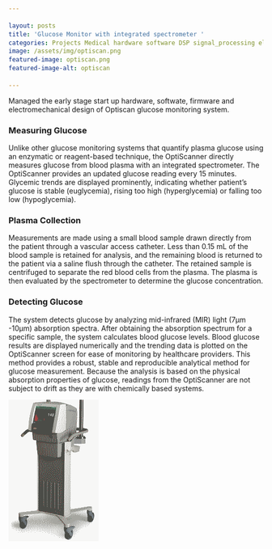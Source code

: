 ```yaml
---

layout: posts
title: 'Glucose Monitor with integrated spectrometer '
categories: Projects Medical hardware software DSP signal_processing electromechanical
image: /assets/img/optiscan.png
featured-image: optiscan.png
featured-image-alt: optiscan

---
```

Managed the early stage start up hardware, softwate, firmware and electromechanical design of Optiscan glucose monitoring system.

<h3>Measuring Glucose</h3>
Unlike other glucose monitoring systems that quantify plasma glucose using an enzymatic or reagent-based technique, the OptiScanner directly measures glucose from blood plasma with an integrated spectrometer. The OptiScanner provides an updated glucose reading every 15 minutes. Glycemic trends are displayed prominently, indicating whether patient’s glucose is stable (euglycemia), rising too high (hyperglycemia) or falling too low (hypoglycemia).
<h3>Plasma Collection</h3>
Measurements are made using a small blood sample drawn directly from the patient through a vascular access catheter. Less than 0.15 mL of the blood sample is retained for analysis, and the remaining blood is returned to the patient via a saline flush through the catheter. The retained sample is centrifuged to separate the red blood cells from the plasma. The plasma is then evaluated by the spectrometer to determine the glucose concentration.
<h3>Detecting Glucose</h3>
The system detects glucose by analyzing mid-infrared (MIR) light (7μm -10μm) absorption spectra. After obtaining the absorption spectrum for a specific sample, the system calculates blood glucose levels. Blood glucose results are displayed numerically and the trending data is plotted on the OptiScanner screen for ease of monitoring by healthcare providers. This method provides a robust, stable and reproducible analytical method for glucose measurement. Because the analysis is based on the physical absorption properties of glucose, readings from the OptiScanner are not subject to drift as they are with chemically based systems.

![optiscan](/assets/img/optiscan.png)